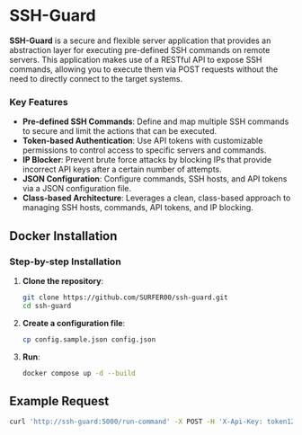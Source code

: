 # SSH-Guard

**SSH-Guard** is a secure and flexible server application that provides an abstraction layer for executing pre-defined SSH commands on remote servers. This application makes use of a RESTful API to expose SSH commands, allowing you to execute them via POST requests without the need to directly connect to the target systems.

### Key Features
- **Pre-defined SSH Commands**: Define and map multiple SSH commands to secure and limit the actions that can be executed.
- **Token-based Authentication**: Use API tokens with customizable permissions to control access to specific servers and commands.
- **IP Blocker**: Prevent brute force attacks by blocking IPs that provide incorrect API keys after a certain number of attempts.
- **JSON Configuration**: Configure commands, SSH hosts, and API tokens via a JSON configuration file.
- **Class-based Architecture**: Leverages a clean, class-based approach to managing SSH hosts, commands, API tokens, and IP blocking.

## Docker Installation

### Step-by-step Installation

1. **Clone the repository**:

    ```bash
    git clone https://github.com/SURFER00/ssh-guard.git
    cd ssh-guard
    ```

2. **Create a configuration file**:

    ```bash
    cp config.sample.json config.json
    ```

3. **Run**:
   
   ```bash
   docker compose up -d --build
   ```
   
## Example Request

   ```bash
   curl 'http://ssh-guard:5000/run-command' -X POST -H 'X-Api-Key: token123' -H 'Content-Type: application/json' --data-raw '{"server_name": "web_server_1", "command_name": "check_uptime"}'
   ```
